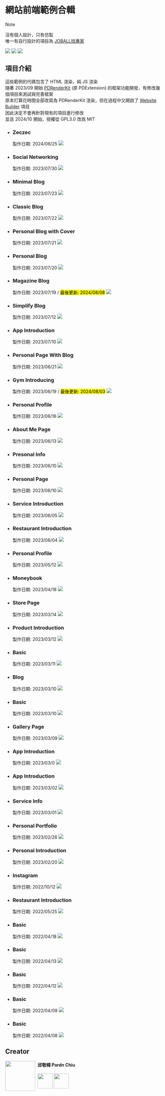 # 網站前端範例合輯

> [!NOTE]
> 沒有個人設計，只有仿製<br>
> 唯一有自行設計的項目為 [JOBALL找專家](https://joball.tw)

![](https://img.shields.io/github/repo-size/pardnchiu/web-template?label=size&color=bb4444) ![](https://img.shields.io/github/license/pardnchiu/web-template?label=license&color=44bb44) ![](https://img.shields.io/badge/creator-邱敬幃-4444bb)

## 項目介紹

這些範例的代碼包含了 HTML 渲染，純 JS 渲染<br>
隨著 2023/09 開始 [PDRenderKit](https://github.com/pardnchiu/PDRenderKit) (原 PDExtension) 的框架功能開發，有修改幾個項目來測試與完善框架<br>
原本打算花時間全部改寫為 PDRenderKit 渲染，但在過程中又開啟了 [Website Builder](https://github.com/pardnchiu/website-builder) 項目<br>
因此決定不會再針對現有的項目進行修改<br>
並且 2024/10 開始，授權從 GPL3.0 改爲 MIT

- ### Zeczec
    製作日期: 2024/06/25
    [![](./image/20240625.jpg)](https://pardn.io/web-template/target/20240625)
- ### Social Networking
    製作日期: 2023/07/30
    [![](./image/20230730.jpg)](https://pardn.io/web-template/target/20230730)
- ### Minimal Blog
    製作日期: 2023/07/23
    [![](./image/20230723.jpg)](https://pardn.io/web-template/target/20230723)
- ### Classic Blog
    製作日期: 2023/07/22
    [![](./image/20230722.jpg)](https://pardn.io/web-template/target/20230722)
- ### Personal Blog with Cover
    製作日期: 2023/07/21
    [![](./image/20230721.jpg)](https://pardn.io/web-template/target/20230721)
- ### Personal Blog
    製作日期: 2023/07/20
    [![](./image/20230720.jpg)](https://pardn.io/web-template/target/20230720)
- ### Magazine Blog
    製作日期: 2023/07/19 / <mark>最後更新: 2024/08/08</mark>
    [![](./image/20230719.jpg)](https://pardn.io/web-template/target/20230719)
- ### Simplify Blog
    製作日期: 2023/07/12
    [![](./image/20230712.jpg)](https://pardn.io/web-template/target/20230712)
- ### App Introduction
    製作日期: 2023/07/10
    [![](./image/20230710.jpg)](https://pardn.io/web-template/target/20230710)
- ### Personal Page With Blog
    製作日期: 2023/06/21
    [![](./image/20230621.jpg)](https://pardn.io/web-template/target/20230621)
- ### Gym Introducing
    製作日期: 2023/06/19 / <mark>最後更新: 2024/08/03</mark>
    [![](./image/20230619.jpg)](https://pardn.io/web-template/target/20230619)
- ### Personal Profile
    製作日期: 2023/06/16
    [![](./image/20230616.jpg)](https://pardn.io/web-template/target/20230616)
- ### About Me Page
    製作日期: 2023/06/13
    [![](./image/20230613.jpg)](https://pardn.io/web-template/target/20230613)
- ### Presonal Info
    製作日期: 2023/06/10
    [![](./image/20230610.jpg)](https://pardn.io/web-template/target/20230610)
- ### Personal Page
    製作日期: 2023/06/10
    [![](./image/20230607.jpg)](https://pardn.io/web-template/target/20230607)
- ### Service Introduction
    製作日期: 2023/06/05
    [![](./image/20230605.jpg)](https://pardn.io/web-template/target/20230605)
- ### Restaurant Introduction
    製作日期: 2023/06/04
    [![](./image/20230604.jpg)](https://pardn.io/web-template/target/20230604)
- ### Personal Profile
    製作日期: 2023/05/12
    [![](./image/20230512.jpg)](https://pardn.io/web-template/target/20230512)
- ### Moneybook
    製作日期: 2023/04/18
    [![](./image/20230418.jpg)](https://pardn.io/web-template/target/20230418)
- ### Store Page
    製作日期: 2023/03/14
    [![](./image/20230314.jpg)](https://pardn.io/web-template/target/20230314)
- ### Product Introduction
    製作日期: 2023/03/12
    [![](./image/20230313.jpg)](https://pardn.io/web-template/target/20230313)
- ### Basic
    製作日期: 2023/03/11
    [![](./image/20230312.jpg)](https://pardn.io/web-template/target/20230312)
- ### Blog
    製作日期: 2023/03/10
    [![](./image/20230311.jpg)](https://pardn.io/web-template/target/20230311)
- ### Basic
    製作日期: 2023/03/10
    [![](./image/20230310.jpg)](https://pardn.io/web-template/target/20230310)
- ### Gallery Page
    製作日期: 2023/03/09
    [![](./image/20230309.jpg)](https://pardn.io/web-template/target/20230309)
- ### App Introduction
    製作日期: 2023/03/0
    [![](./image/20230306.jpg)](https://pardn.io/web-template/target/20230306)
- ### App Introduction
    製作日期: 2023/03/02
    [![](./image/20230302.jpg)](https://pardn.io/web-template/target/20230302)
- ### Service Info
    製作日期: 2023/03/01
    [![](./image/20230301.jpg)](https://pardn.io/web-template/target/20230301)
- ### Personal Portfolio
    製作日期: 2023/02/26
    [![](./image/20230226.jpg)](https://pardn.io/web-template/target/20230226)
- ### Personal Introduction
    製作日期: 2023/02/20
    [![](./image/20230220.jpg)](https://pardn.io/web-template/target/20230220)
- ### Instagram
    製作日期: 2022/10/12
    [![](./image/20221012.jpg)](https://pardn.io/web-template/target/20221012)
- ### Restaurant Introduction
    製作日期: 2022/05/25
    [![](./image/20220525.jpg)](https://pardn.io/web-template/target/20220525)
- ### Basic
    製作日期: 2022/04/18
    [![](./image/20220418.jpg)](https://pardn.io/web-template/target/20220418)
- ### Basic
    製作日期: 2022/04/13
    [![](./image/20220413.jpg)](https://pardn.io/web-template/target/20220413)
- ### Basic
    製作日期: 2022/04/12
    [![](./image/20220412.jpg)](https://pardn.io/web-template/target/20220412)
- ### Basic
    製作日期: 2022/04/09
    [![](./image/20220409.jpg)](https://pardn.io/web-template/target/20220409)
- ### Basic
    製作日期: 2022/04/08
    [![](./image/20220408.jpg)](https://pardn.io/web-template/target/20220408)

## Creator

<img src="https://avatars.githubusercontent.com/u/25631760" align="left" width="96" height="96" style="margin-right: 0.5rem;">

<h4 style="padding-top: 0">邱敬幃 Pardn Chiu</h4>

<a href="mailto:dev@pardn.io"><img src="https://pardn.io/image/email.svg" width="48" height="48"></a> <a href="https://linkedin.com/in/pardnchiu"><img src="https://pardn.io/image/linkedin.svg" width="48" height="48"></a>
